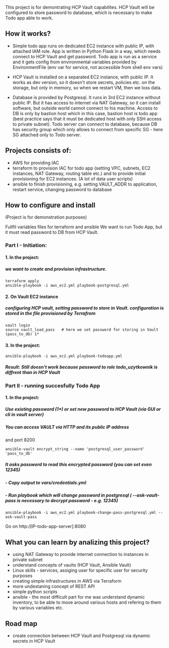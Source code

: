 This project is for demontrating HCP Vault capabilites.
HCP Vault will be configured to store password to database, which is necessary to make Todo app able to work.

## How it works?
- Simple todo app runs on dedicated EC2 instance with public IP, with attached IAM role. App is written in Python Flask in a way, which needs connect to HCP Vault and get password. Todo app is run as a service and it gets config from environmental variables provided by EnvironmentFile (env var for service, not accessible from shell env vars)

- HCP Vault is installed on a separated EC2 instance, with public IP. It works as dev version, so it doesn't store secrets, policies etc. on the storage, but only in memory, so when we restart VM, then we loss data.

- Database is provided by Postgresql. It runs in 3rd EC2 instance without public IP. But it has access to internet via NAT Gateway, so it can install software, but outside world cannot connect to his machine. Access to DB is only by bastion host which in this case, bastion host is todo app (best practice says that it must be dedicated host with only SSH access to private subnet). Todo server can connect to database, because DB has security group which only allows to connect from specific SG - here SG attached only to Todo server.


## Projects consists of:
- AWS for providing IAC
- terraform to provision IAC for todo app (setting VPC, subnets, EC2 instances, NAT Gateway, routing table etc.) and to provide initial provisioning for EC2 instances. (A lot of data user scripts)
- ansible to finish provisioning, e.g. setting VAULT_ADDR to application, restart service, changing password to database

## How to configure and install
(Project is for demonstration purposes)

Fullfil variables files for terraform and ansible
We want to run Todo App, but it must read password to DB from HCP Vault.

### Part I - Initiation:
#### 1. In the project:
##### we want to create and provision infrastructure.
```
terraform apply
ansible-playbook -i aws_ec2.yml playbook-postgresql.yml 
```

#### 2. On Vault EC2 instance
##### configuring HCP vault, setting password to store in Vault. configuration is stored in the file provisioned by Terrafrom
```
vault login
source vault_load_pass   # here we set password for storing in Vault (pass_to_db) 1*
```

#### 3. In the project:
```
ansible-playbook -i aws_ec2.yml playbook-todoapp.yml
``` 

##### Result: Still doesn't work because password to role todo_uzytkownik is diffrent than in HCP Vault

### Part II - running succesfully Todo App
#### 1. In the project:
##### Use existing password (1*) or set new password to HCP Vault (via GUI or cli in vault server)
##### You can access VAULT via HTTP and its public IP address 
and port 8200
```
ansible-vault encrypt_string --name 'postgresql_user_password' 'pass_to_db'
```
##### It asks password to read this encrypted password (you can set even 12345)
##### - Copy output to vars/credentials.yml

##### - Run playbook which will change password in postgresql ( --ask-vault-pass is necessary to decrypt password - e.g. 12345)
```
ansible-playbook -i aws_ec2.yml playbook-change-pass-postgresql.yml --ask-vault-pass
```
Go on http:/[IP-todo-app-server]:8080


## What you can learn by analizing this project?
- using NAT Gateway to provide internet connection to instances in private subnet
- understand concepts of vaults (HCP Vault, Ansible Vault)
- Linux skills - services, assiging user for specific user for security purposes
- creating simple infrastructures in AWS via Terraform
- more undestaning concept of REST API
- simple python scripts
- ansible - the most difficult part for me was understand dynamic inventory, to be able to move around various hosts and refering to them by various variables etc.
## Road map
- create connection between HCP Vault and Postgresql via dynamic secrets in HCP Vault
